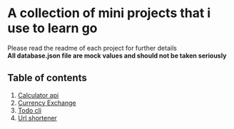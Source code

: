 # A collection of mini projects that i use to learn go

Please read the readme of each project for further details </br>
**All database.json file are mock values and should not be taken seriously**

## Table of contents

1. [Calculator api](./calculator_api/)
1. [Currency Exchange](./go_currency_exchange/)
1. [Todo cli](./go_todos/readme.md)
1. [Url shortener](./go_urlshortener/)
